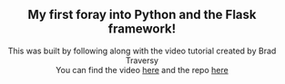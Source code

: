 <h2 align="center">
  My first foray into Python and the Flask framework!
</h2>


<p align="center">
This was built by following along with the video tutorial created by Brad Traversy<br>
You can find the video <a href="https://www.youtube.com/watch?v=w25ea_I89iM">here</a> and the repo <a href="https://github.com/bradtraversy/python_feedback_app">here</a>
</p>
